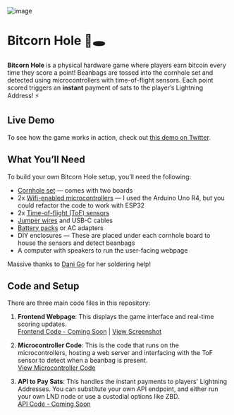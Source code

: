 ![image](https://github.com/user-attachments/assets/6203ecbb-de3d-4308-81ec-74ea63075224)

# Bitcorn Hole 🌽🕳️

**Bitcorn Hole** is a physical hardware game where players earn bitcoin every time they score a point! Beanbags are tossed into the cornhole set and detected using microcontrollers with time-of-flight sensors. Each point scored triggers an **instant** payment of sats to the player’s Lightning Address! ⚡

## Live Demo

To see how the game works in action, check out [this demo on Twitter](https://x.com/D_plus__plus/status/1807889900093821104).

## What You’ll Need

To build your own Bitcorn Hole setup, you’ll need the following:

- [Cornhole set](https://www.amazon.com/dp/B07S1PYYTV) — comes with two boards
- 2x [Wifi-enabled microcontrollers](https://www.amazon.com/dp/B0C8V88Z9D) —
  I used the Arduino Uno R4, but you could refactor the code to work with ESP32
- 2x [Time-of-flight (ToF) sensors](https://a.co/d/5bQHzve)
- [Jumper wires](https://www.amazon.com/California-JOS-Breadboard-Optional-Multicolored/dp/B0BRTJQZRD) and USB-C cables
- [Battery packs](https://www.amazon.com/gp/product/B08LH26PFT) or AC adapters
- DIY enclosures —
  These are placed under each cornhole board to house the sensors and detect beanbags
- A computer with speakers to run the user-facing webpage

Massive thanks to [Dani Go](https://www.youtube.com/@bitcoineando) for her soldering help!

## Code and Setup

There are three main code files in this repository:

1. **Frontend Webpage**: This displays the game interface and real-time scoring updates.  
   [Frontend Code - Coming Soon](#link-to-frontend-code) | [View Screenshot](https://github.com/dplusplus1024/bitcorn-hole/blob/main/screenshot.png)

2. **Microcontroller Code**: This is the code that runs on the microcontrollers, hosting a web server and interfacing with the ToF sensor to detect when a beanbag is present.  
   [View Microcontroller Code](https://github.com/dplusplus1024/bitcorn-hole/blob/main/microcontroller_webserver_with_tof.ino)

5. **API to Pay Sats**: This handles the instant payments to players' Lightning Addresses. You can substitute your own API endpoint, and either run your own LND node or use a custodial options like ZBD.  
   [API Code - Coming Soon](#link-to-api-code)


